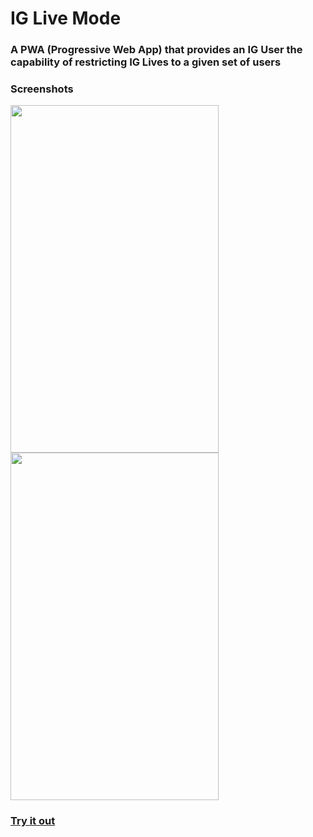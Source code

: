 # IG Live Mode

### A PWA (Progressive Web App) that provides an IG User the capability of restricting IG Lives to a given set of users

### Screenshots
<img src="https://imgur.com/BsZnUop.png" width="333" height="556"/> <img src="https://imgur.com/JN2p1im.png" width="333" height="556"/>

### <a href="https://ig-live-mode-pwa.herokuapp.com/index.html" >Try it out</a>